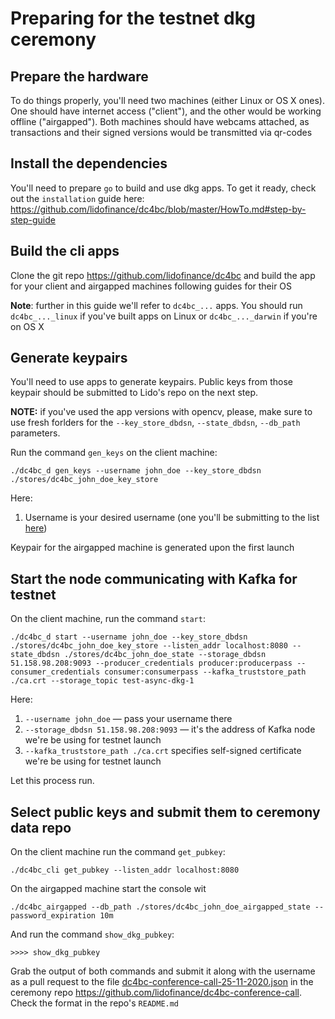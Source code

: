 # Preparing for the testnet dkg ceremony

## Prepare the hardware

To do things properly, you'll need two machines (either Linux or OS X ones). One should have internet access ("client"), and the other would be working offline ("airgapped"). Both machines should have webcams attached, as transactions and their signed versions would be transmitted via qr-codes

## Install the dependencies

You'll need to prepare `go` to build and use dkg apps. To get it ready, check out the `installation` guide here: https://github.com/lidofinance/dc4bc/blob/master/HowTo.md#step-by-step-guide

## Build the cli apps

Clone the git repo https://github.com/lidofinance/dc4bc and build the app for your client and airgapped machines following guides for their OS

**Note**: further in this guide we'll refer to `dc4bc_...` apps. You should run `dc4bc_..._linux` if you've built apps on Linux or `dc4bc_..._darwin` if you're on OS X

## Generate keypairs

You'll need to use apps to generate keypairs. Public keys from those keypair should be submitted to Lido's repo on the next step.

**NOTE:** if you've used the app versions with opencv, please, make sure to use fresh forlders for the `--key_store_dbdsn`, `--state_dbdsn`, `--db_path` parameters.

Run the command `gen_keys` on the client machine:
```
./dc4bc_d gen_keys --username john_doe --key_store_dbdsn ./stores/dc4bc_john_doe_key_store
```
Here:
1) Username is your desired username (one you'll be submitting to the list [here](https://github.com/lidofinance/dc4bc-conference-call/blob/master/dc4bc-conference-call/dc4bc-async-ceremony-27-11-2020.json))

Keypair for the airgapped machine is generated upon the first launch

## Start the node communicating with Kafka for testnet

On the client machine, run the command `start`:
```
./dc4bc_d start --username john_doe --key_store_dbdsn ./stores/dc4bc_john_doe_key_store --listen_addr localhost:8080 --state_dbdsn ./stores/dc4bc_john_doe_state --storage_dbdsn 51.158.98.208:9093 --producer_credentials producer:producerpass --consumer_credentials consumer:consumerpass --kafka_truststore_path ./ca.crt --storage_topic test-async-dkg-1
```

Here:
1) `--username john_doe` — pass your username there
2) `--storage_dbdsn 51.158.98.208:9093` — it's the address of Kafka node we're be using for testnet launch
3) `--kafka_truststore_path ./ca.crt` specifies self-signed certificate we're be using for testnet launch

Let this process run.

## Select public keys and submit them to ceremony data repo

On the client machine run the command `get_pubkey`:
```
./dc4bc_cli get_pubkey --listen_addr localhost:8080
```

On the airgapped machine start the console wit
```
./dc4bc_airgapped --db_path ./stores/dc4bc_john_doe_airgapped_state --password_expiration 10m
```
And run the command `show_dkg_pubkey`:
```
>>>> show_dkg_pubkey
```

Grab the output of both commands and submit it along with the username as a pull request to the file [dc4bc-conference-call-25-11-2020.json](https://github.com/lidofinance/dc4bc-conference-call/blob/master/dc4bc-conference-call/dc4bc-conference-call-25-11-2020.json) in the ceremony repo https://github.com/lidofinance/dc4bc-conference-call. Check the format in the repo's `README.md`
